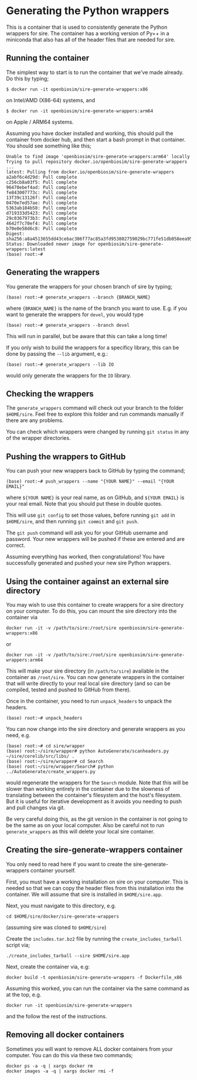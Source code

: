 # Generating the Python wrappers

This is a container that is used to consistently generate
the Python wrappers for sire. The container has a working
version of Py++ in a miniconda that also has all of the header
files that are needed for sire.

## Running the container

The simplest way to start is to run the container that we've
made already. Do this by typing;

```
$ docker run -it openbiosim/sire-generate-wrappers:x86
```

on Intel/AMD (X86-64) systems, and

```
$ docker run -it openbiosim/sire-generate-wrappers:arm64
```

on Apple / ARM64 systems.

Assuming you have docker installed and working, this should
pull the container from docker hub, and then start a bash
prompt in that container. You should see something like
this;

```
Unable to find image 'openbiosim/sire-generate-wrappers:arm64' locally
Trying to pull repository docker.io/openbiosim/sire-generate-wrappers ...
latest: Pulling from docker.io/openbiosim/sire-generate-wrappers
a2abf6c4d29d: Pull complete
c256cb8a03f5: Pull complete
96470ebef4ad: Pull complete
fe843007773c: Pull complete
13f39c13126f: Pull complete
0470e7ed57ae: Pull complete
5363ab184b58: Pull complete
d719333d5423: Pull complete
29c0367973b3: Pull complete
4642f7c70ef4: Pull complete
b70e0e58d6c8: Pull complete
Digest: sha256:a8a4513655dd43cebac306f77ac85a3fd953802759029bc771fe51db058eea95
Status: Downloaded newer image for openbiosim/sire-generate-wrappers:latest
(base) root:~#
```

## Generating the wrappers

You generate the wrappers for your chosen branch of sire by typing;

```
(base) root:~# generate_wrappers --branch {BRANCH_NAME}
```

where `{BRANCH_NAME}` is the name of the branch you want to use.
E.g. if you want to generate the wrappers for `devel`, you
would type

```
(base) root:~# generate_wrappers --branch devel
```

This will run in parallel, but be aware that this can take
a long time!

If you only wish to build the wrappers for a specificy library, this can
be done by passing the ``--lib`` argument, e.g.:

```
(base) root:~# generate_wrappers --lib IO
```

would only generate the wrappers for the `IO` library.

## Checking the wrappers

The `generate_wrappers` command will check out your branch
to the folder `$HOME/sire`. Feel free to explore this
folder and run commands manually if there are any problems.

You can check which wrappers were changed by running
`git status` in any of the wrapper directories.

## Pushing the wrappers to GitHub

You can push your new wrappers back to GitHub by
typing the command;

```
(base) root:~# push_wrappers --name "{YOUR NAME}" --email "{YOUR EMAIL}"
```

where `${YOUR NAME}` is your real name, as on GitHub, and
`${YOUR EMAIL}` is your real email. Note that you should put
these in double quotes.

This will use `git config` to set those values, before
running `git add` in `$HOME/sire`, and then running
`git commit` and `git push`.

The `git push` command will ask you for your GitHub
username and password. Your new wrappers will
be pushed if these are entered and are correct.

Assuming everything has worked, then congratulations!
You have successfully generated and pushed your new
sire Python wrappers.

## Using the container against an external sire directory

You may wish to use this container to create wrappers for
a sire directory on your computer. To do this, you can mount
the sire directory into the container via

```
docker run -it -v /path/to/sire:/root/sire openbiosim/sire-generate-wrappers:x86
```

or

```
docker run -it -v /path/to/sire:/root/sire openbiosim/sire-generate-wrappers:arm64
```

This will make your sire directory (in `/path/to/sire`) available in the
container as `/root/sire`. You can now generate wrappers in the
container that will write directly to your real local sire directory
(and so can be compiled, tested and pushed to GitHub from there).

Once in the container, you need to run `unpack_headers` to unpack the
headers.

```
(base) root:~# unpack_headers
```

You can now change into the sire directory and generate wrappers as you
need, e.g.

```
(base) root:~# cd sire/wrapper
(base) root:~/sire/wrapper# python AutoGenerate/scanheaders.py ~/sire/corelib/src/libs/ .
(base) root:~/sire/wrapper# cd Search
(base) root:~/sire/wrapper/Search# python ../AutoGenerate/create_wrappers.py
```

would regenerate the wrappers for the `Search` module. Note that this
will be slower than working entirely in the container due to the slowness
of translating between the container's filesystem and the host's
filesystem. But it is useful for iterative development as it avoids
you needing to push and pull changes via git.

Be very careful doing this, as the git version in the container is not
going to be the same as on your local computer. Also be careful not
to run `generate_wrappers` as this will delete your local sire container.

## Creating the sire-generate-wrappers container

You only need to read here if you want to create the
sire-generate-wrappers container yourself.

First, you must have a working installation on sire
on your computer. This is needed so that we can
copy the header files from this installation into
the container. We will assume that sire is installed
in `$HOME/sire.app`.

Next, you must navigate to this directory, e.g.

```
cd $HOME/sire/docker/sire-generate-wrappers
```

(assuming sire was cloned to `$HOME/sire`)

Create the `includes.tar.bz2` file by running the
`create_includes_tarball` script via;

```
./create_includes_tarball --sire $HOME/sire.app
```

Next, create the container via, e.g:

```
docker build -t openbiosim/sire-generate-wrappers -f Dockerfile_x86
```

Assuming this worked, you can run the container via
the same command as at the top, e.g.

```
docker run -it openbiosim/sire-generate-wrappers
```

and the follow the rest of the instructions.

## Removing all docker containers

Sometimes you will want to remove ALL docker containers
from your computer. You can do this via these two
commands;

```
docker ps -a -q | xargs docker rm
docker images -a -q | xargs docker rmi -f
```

